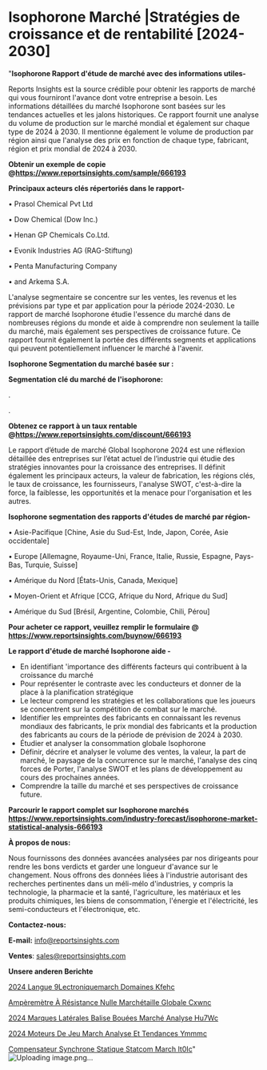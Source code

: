 # Isophorone Marché |Stratégies de croissance et de rentabilité [2024-2030]

"<strong>Isophorone Rapport d'étude de marché avec des informations utiles-</strong>

Reports Insights est la source crédible pour obtenir les rapports de marché qui vous fourniront l'avance dont votre entreprise a besoin. Les informations détaillées du marché Isophorone sont basées sur les tendances actuelles et les jalons historiques. Ce rapport fournit une analyse du volume de production sur le marché mondial et également sur chaque type de 2024 à 2030. Il mentionne également le volume de production par région ainsi que l'analyse des prix en fonction de chaque type, fabricant, région et prix mondial de 2024 à 2030.

<strong><b>Obtenir un exemple de copie @</b></strong><a href=https://www.reportsinsights.com/sample/666193><strong><b>https://www.reportsinsights.com/sample/666193</b></strong></a>

<b>Principaux acteurs clés répertoriés dans le rapport-</b>

<b> </b>• Prasol Chemical Pvt Ltd

• Dow Chemical (Dow Inc.)

• Henan GP Chemicals Co.Ltd.

• Evonik Industries AG (RAG-Stiftung)

• Penta Manufacturing Company

• and Arkema S.A.

L'analyse segmentaire se concentre sur les ventes, les revenus et les prévisions par type et par application pour la période 2024-2030. Le rapport de marché Isophorone étudie l'essence du marché dans de nombreuses régions du monde et aide à comprendre non seulement la taille du marché, mais également ses perspectives de croissance future. Ce rapport fournit également la portée des différents segments et applications qui peuvent potentiellement influencer le marché à l'avenir.

<strong>Isophorone Segmentation du marché basée sur :</strong>

<strong> Segmentation clé du marché de l'isophorone: </strong>

.

.

<strong><b>Obtenez ce rapport à un taux rentable @</b></strong><a href=https://www.reportsinsights.com/discount/666193><strong><b>https://www.reportsinsights.com/discount/666193</b></strong></a>

Le rapport d’étude de marché Global Isophorone 2024 est une réflexion détaillée des entreprises sur l’état actuel de l’industrie qui étudie des stratégies innovantes pour la croissance des entreprises. Il définit également les principaux acteurs, la valeur de fabrication, les régions clés, le taux de croissance, les fournisseurs, l'analyse SWOT, c'est-à-dire la force, la faiblesse, les opportunités et la menace pour l'organisation et les autres.

<strong>Isophorone segmentation des rapports d'études de marché par région-</strong>

• Asie-Pacifique [Chine, Asie du Sud-Est, Inde, Japon, Corée, Asie occidentale]

• Europe [Allemagne, Royaume-Uni, France, Italie, Russie, Espagne, Pays-Bas, Turquie, Suisse]

• Amérique du Nord [États-Unis, Canada, Mexique]

• Moyen-Orient et Afrique [CCG, Afrique du Nord, Afrique du Sud]

• Amérique du Sud [Brésil, Argentine, Colombie, Chili, Pérou]

<strong>Pour acheter ce rapport, veuillez remplir le formulaire @   <a href=https://www.reportsinsights.com/buynow/666193>https://www.reportsinsights.com/buynow/666193</a></strong>

<strong>Le rapport d'étude de marché Isophorone aide -</strong>
<ul>
  <li>En identifiant 'importance des différents facteurs qui contribuent à la croissance du marché</li>
  <li>Pour représenter le contraste avec les conducteurs et donner de la place à la planification stratégique</li>
  <li>Le lecteur comprend les stratégies et les collaborations que les joueurs se concentrent sur la compétition de combat sur le marché.</li>
  <li>Identifier les empreintes des fabricants en connaissant les revenus mondiaux des fabricants, le prix mondial des fabricants et la production des fabricants au cours de la période de prévision de 2024 à 2030.</li>
  <li>Étudier et analyser la consommation globale Isophorone</li>
  <li>Définir, décrire et analyser le volume des ventes, la valeur, la part de marché, le paysage de la concurrence sur le marché, l'analyse des cinq forces de Porter, l'analyse SWOT et les plans de développement au cours des prochaines années.</li>
  <li>Comprendre la taille du marché et ses perspectives de croissance future.</li>
</ul>

<strong>Parcourir le rapport complet sur Isophorone marchés <a href=https://www.reportsinsights.com/industry-forecast/isophorone-market-statistical-analysis-666193>https://www.reportsinsights.com/industry-forecast/isophorone-market-statistical-analysis-666193</a></strong>

<strong>À propos de nous:</strong>

Nous fournissons des données avancées analysées par nos dirigeants pour rendre les bons verdicts et garder une longueur d'avance sur le changement. Nous offrons des données liées à l'industrie autorisant des recherches pertinentes dans un méli-mélo d'industries, y compris la technologie, la pharmacie et la santé, l'agriculture, les matériaux et les produits chimiques, les biens de consommation, l'énergie et l'électricité, les semi-conducteurs et l'électronique, etc.

<strong>Contactez-nous:</strong>

<strong>E-mail:</strong> <a href=mailto:info@reportsinsights.com>info@reportsinsights.com</a>

<strong>Ventes</strong>: <a href=mailto:sales@reportsinsights.com>sales@reportsinsights.com</a>

<strong>Unsere anderen Berichte</strong>

<a href=https://www.linkedin.com/pulse/2024-langue-%C3%A9lectroniquemarch%C3%A9-domaines-kfehc/>2024 Langue  9Lectroniquemarch Domaines Kfehc</a>

<a href=https://www.linkedin.com/pulse/ampèremètre-à-résistance-nulle-marchétaille-globale-cxwnc/>Ampèremètre À Résistance Nulle Marchétaille Globale Cxwnc</a>

<a href=https://www.linkedin.com/pulse/2024-marques-latérales-balise-bouées-marché-analyse-hu7wc/>2024 Marques Latérales Balise Bouées Marché Analyse Hu7Wc</a>

<a href=https://www.linkedin.com/pulse/2024-moteurs-de-jeu-march%C3%A9-analyse-et-tendances-ymmmc/>2024 Moteurs De Jeu March Analyse Et Tendances Ymmmc</a>

<a href=https://www.linkedin.com/pulse/compensateur-synchrone-statique-statcom-march%C3%A9-it0ic/>Compensateur Synchrone Statique Statcom March It0Ic</a>"
![Uploading image.png…]()
